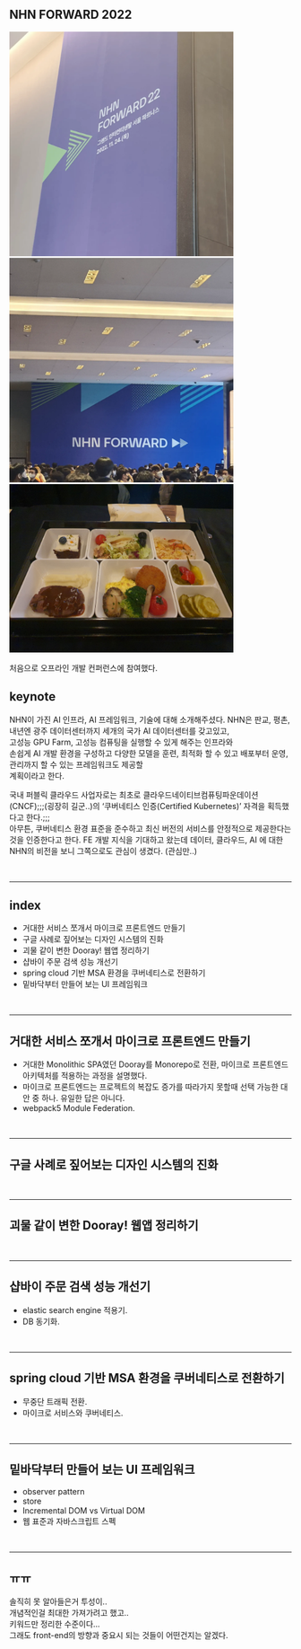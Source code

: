 ## NHN FORWARD 2022

<img src="./image/nhn3.webp" width="400" />
<img src="./image/nhn2.webp" width="400" />
<img src="./image/nhn0.jpeg" width="400" />

<br>

처음으로 오프라인 개발 컨퍼런스에 참여했다.

## keynote

NHN이 가진 AI 인프라, AI 프레임워크, 기술에 대해 소개해주셨다.
NHN은 판교, 평촌, 내년엔 광주 데이터센터까지 세개의 국가 AI 데이터센터를 갖고있고,<br>
고성능 GPU Farm, 고성능 컴퓨팅을 실행할 수 있게 해주는 인프라와<br>
손쉽게 AI 개발 환경을 구성하고 다양한 모델을 훈련, 최적화 할 수 있고 배포부터 운영,관리까지 할 수 있는 프레임워크도 제공할 <br>계획이라고 한다.<br>

국내 퍼블릭 클라우드 사업자로는 최초로 클라우드네이티브컴퓨팅파운데이션(CNCF);;;(굉장히 길군..)의 ‘쿠버네티스 인증(Certified Kubernetes)’ 자격을 획득했다고 한다.;;; <br>
아무튼, 쿠버네티스 환경 표준을 준수하고 최신 버전의 서비스를 안정적으로 제공한다는 것을 인증한다고 한다.
FE 개발 지식을 기대하고 왔는데 데이터, 클라우드, AI 에 대한 NHN의 비전을 보니 그쪽으로도 관심이 생겼다. (관심만..)

<br>

---

## index

- 거대한 서비스 쪼개서 마이크로 프론트엔드 만들기
- 구글 사례로 짚어보는 디자인 시스템의 진화
- 괴물 같이 변한 Dooray! 웹앱 정리하기
- 샵바이 주문 검색 성능 개선기
- spring cloud 기반 MSA 환경을 쿠버네티스로 전환하기
- 밑바닥부터 만들어 보는 UI 프레임워크

<br>

---

## 거대한 서비스 쪼개서 마이크로 프론트엔드 만들기

- 거대한 Monolithic SPA였던 Dooray를 Monorepo로 전환, 마이크로 프론트엔드 아키텍처를 적용하는 과정을 설명했다.
- 마이크로 프론트엔드는 프로젝트의 복잡도 증가를 따라가지 못할때 선택 가능한 대안 중 하나. 유일한 답은 아니다.
- webpack5 Module Federation.

<br>

---

## 구글 사례로 짚어보는 디자인 시스템의 진화

<br>

---

## 괴물 같이 변한 Dooray! 웹앱 정리하기

<br>

---

## 샵바이 주문 검색 성능 개선기

- elastic search engine 적용기.
- DB 동기화.

<br>

---

## spring cloud 기반 MSA 환경을 쿠버네티스로 전환하기

- 무중단 트래픽 전환.
- 마이크로 서비스와 쿠버네티스.

<br>

---

## 밑바닥부터 만들어 보는 UI 프레임워크

- observer pattern
- store
- Incremental DOM vs Virtual DOM
- 웹 표준과 자바스크립트 스펙

<br>

---

## ㅠㅠ

솔직히 못 알아들은거 투성이..<br>
개념적인걸 최대한 가져가려고 했고..<br>
키워드만 정리한 수준이다...<br>
그래도 front-end의 방향과 중요시 되는 것들이 어떤건지는 알겠다.<br>
